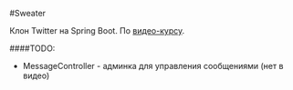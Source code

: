 #Sweater

Клон Twitter на Spring Boot. По [видео-курсу](https://youtu.be/jH17YkBTpI4).

####TODO:
* MessageController - админка для управления сообщениями (нет в видео)
